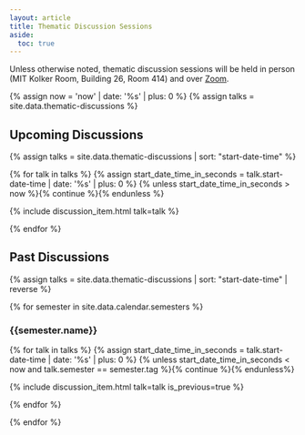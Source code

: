```yaml
---
layout: article
title: Thematic Discussion Sessions
aside:
  toc: true
---
```


Unless otherwise noted, thematic discussion sessions will be held in person (MIT Kolker Room, Building 26, Room 414) and over [Zoom](https://mit.zoom.us/j/92183041364?pwd%3DN3pMelhpV3JUOVkzcjl1cTR4UVd6Zz09&sa=D&source=calendar&usd=2&usg=AOvVaw0SMrjNzSOUddjpaY3nOnCC). 

{% assign now = 'now' | date: '%s' | plus: 0 %}
{% assign talks = site.data.thematic-discussions %}

## Upcoming Discussions
{% assign talks = site.data.thematic-discussions | sort: "start-date-time" %}

{% for talk in talks %}
  {% assign start_date_time_in_seconds = talk.start-date-time | date: '%s' | plus: 0 %}
  {% unless start_date_time_in_seconds > now %}{% continue %}{% endunless %}

  {% include discussion_item.html talk=talk %}

{% endfor %}

## Past Discussions
{% assign talks = site.data.thematic-discussions | sort: "start-date-time" | reverse %}

{% for semester in site.data.calendar.semesters %}

### {{semester.name}}

{% for talk in talks %}
  {% assign start_date_time_in_seconds = talk.start-date-time | date: '%s' | plus: 0 %}
  {% unless start_date_time_in_seconds < now and talk.semester == semester.tag %}{% continue %}{% endunless%}

  {% include discussion_item.html talk=talk is_previous=true %}

{% endfor %}

{% endfor %}

